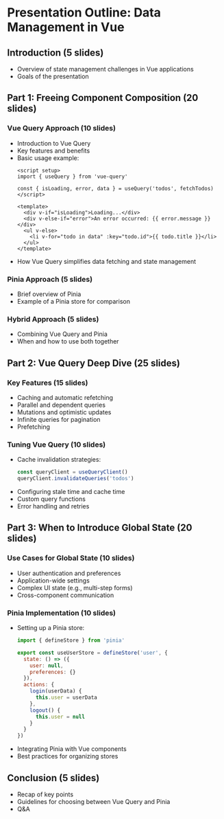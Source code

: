 # Presentation Outline: Data Management in Vue

## Introduction (5 slides)
- Overview of state management challenges in Vue applications
- Goals of the presentation

## Part 1: Freeing Component Composition (20 slides)

### Vue Query Approach (10 slides)
- Introduction to Vue Query
- Key features and benefits
- Basic usage example:
    ```vue
    <script setup>
    import { useQuery } from 'vue-query'

    const { isLoading, error, data } = useQuery('todos', fetchTodos)
    </script>

    <template>
      <div v-if="isLoading">Loading...</div>
      <div v-else-if="error">An error occurred: {{ error.message }}</div>
      <ul v-else>
        <li v-for="todo in data" :key="todo.id">{{ todo.title }}</li>
      </ul>
    </template>
    ```
- How Vue Query simplifies data fetching and state management

### Pinia Approach (5 slides)
- Brief overview of Pinia
- Example of a Pinia store for comparison

### Hybrid Approach (5 slides)
- Combining Vue Query and Pinia
- When and how to use both together

## Part 2: Vue Query Deep Dive (25 slides)

### Key Features (15 slides)
- Caching and automatic refetching
- Parallel and dependent queries
- Mutations and optimistic updates
- Infinite queries for pagination
- Prefetching

### Tuning Vue Query (10 slides)
- Cache invalidation strategies:
    ```javascript
    const queryClient = useQueryClient()
    queryClient.invalidateQueries('todos')
    ```
- Configuring stale time and cache time
- Custom query functions
- Error handling and retries

## Part 3: When to Introduce Global State (20 slides)

### Use Cases for Global State (10 slides)
- User authentication and preferences
- Application-wide settings
- Complex UI state (e.g., multi-step forms)
- Cross-component communication

### Pinia Implementation (10 slides)
- Setting up a Pinia store:
    ```javascript
    import { defineStore } from 'pinia'

    export const useUserStore = defineStore('user', {
      state: () => ({
        user: null,
        preferences: {}
      }),
      actions: {
        login(userData) {
          this.user = userData
        },
        logout() {
          this.user = null
        }
      }
    })
    ```
- Integrating Pinia with Vue components
- Best practices for organizing stores

## Conclusion (5 slides)
- Recap of key points
- Guidelines for choosing between Vue Query and Pinia
- Q&A